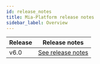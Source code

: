 ```yaml
---
id: release_notes
title: Mia-Platform release notes
sidebar_label: Overview
---
```

| Release | Release notes |
|----------|----------------|
| v6.0 | [See release notes](platform_6-0-0_releasenotes.md)|
